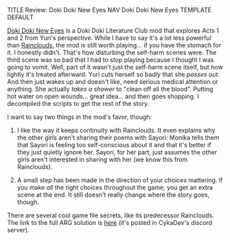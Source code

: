 TITLE Review: Doki Doki New Eyes
NAV Doki Doki New Eyes
TEMPLATE DEFAULT

[Doki Doki New Eyes](https://www.cykadev.com/neweyes) is a Doki Doki Literature Club mod that explores Acts 1 and 2 from Yuri's perspective. While I have to say it's a lot less powerful than [Rainclouds](rainclouds), the mod is still worth playing... if you have the stomach for it. I honestly didn't. That's how disturbing the self-harm scenes were. The third scene was so bad that I had to stop playing because I thought I was going to vomit. Well, part of it wasn't just the self-harm scene itself, but how lightly it's treated afterward. <span class="spoiler">Yuri cuts herself so badly that she *passes out*. And then just wakes up and doesn't like, need serious medical attention or anything. She actually *takes a shower* to "clean off all the blood". Putting hot water on open wounds... great idea... and then goes shopping.</span> I decompiled the scripts to get the rest of the story.

I want to say two things in the mod's favor, though:

1. I like the way it keeps continuity with Rainclouds. It even explains why the other girls aren't sharing their poems with Sayori: Monika tells them that Sayori is feeling too self-conscious about it and that it's better if they just quietly ignore her. Sayori, for her part, just assumes the other girls aren't interested in sharing with her (we know this from Rainclouds).

2. A small step has been made in the direction of your choices mattering. If you make *all* the right choices throughout the game, you get an extra scene at the end. It still doesn't really change where the story goes, though.

There are several cool game file secrets, like its predecessor Rainclouds. The link to the full ARG solution is [here](https://docs.google.com/document/d/1aZicpnnEWcbCHuli4OoO6PhISVq6AWxiPgZqwvRa9wU/edit) (it's posted in CykaDev's discord server).
